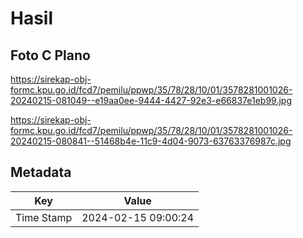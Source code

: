 # Hasil

## Foto C Plano

https://sirekap-obj-formc.kpu.go.id/fcd7/pemilu/ppwp/35/78/28/10/01/3578281001026-20240215-081049--e19aa0ee-9444-4427-92e3-e66837e1eb99.jpg

https://sirekap-obj-formc.kpu.go.id/fcd7/pemilu/ppwp/35/78/28/10/01/3578281001026-20240215-080841--51468b4e-11c9-4d04-9073-63763376987c.jpg


## Metadata

| Key        | Value               |
| ---------- | ------------------- |
| Time Stamp | 2024-02-15 09:00:24 |



